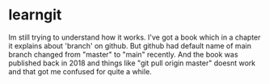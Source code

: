 # learngit
Im still trying to understand how it works.
I've got a book which in a chapter it explains about 'branch' on github. But github had default name of main branch changed from "master" to "main" recently. And the book was published back in 2018 and things like "git pull origin master" doesnt work and that got me confused for quite a while.
